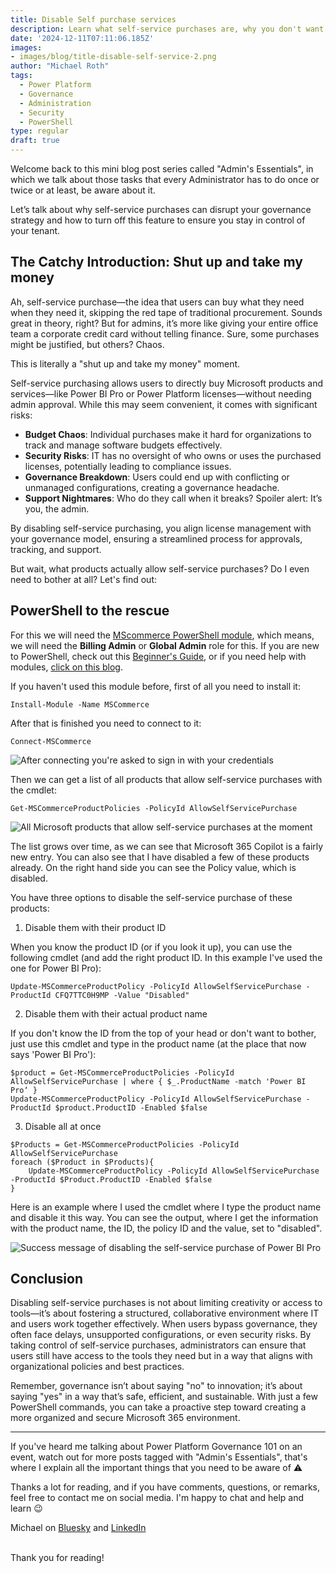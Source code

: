 ```yaml
---
title: Disable Self purchase services
description: Learn what self-service purchases are, why you don't want them and how to switch them off
date: '2024-12-11T07:11:06.185Z'
images: 
- images/blog/title-disable-self-service-2.png
author: "Michael Roth"
tags:
  - Power Platform
  - Governance
  - Administration
  - Security
  - PowerShell
type: regular
draft: true
---
```


Welcome back to this mini blog post series called "Admin's Essentials", in which we talk about those tasks that every Administrator has to do once or twice or at least, be aware about it.

Let’s talk about why self-service purchases can disrupt your governance strategy and how to turn off this feature to ensure you stay in control of your tenant.

## The Catchy Introduction: Shut up and take my money

Ah, self-service purchase—the idea that users can buy what they need when they need it, skipping the red tape of traditional procurement. Sounds great in theory, right? But for admins, it’s more like giving your entire office team a corporate credit card without telling finance. Sure, some purchases might be justified, but others? Chaos.

This is literally a "shut up and take my money" moment. 

Self-service purchasing allows users to directly buy Microsoft products and services—like Power BI Pro or Power Platform licenses—without needing admin approval. While this may seem convenient, it comes with significant risks:

- **Budget Chaos**: Individual purchases make it hard for organizations to track and manage software budgets effectively.
- **Security Risks**: IT has no oversight of who owns or uses the purchased licenses, potentially leading to compliance issues.
- **Governance Breakdown**: Users could end up with conflicting or unmanaged configurations, creating a governance headache.
- **Support Nightmares**: Who do they call when it breaks? Spoiler alert: It’s you, the admin.

By disabling self-service purchasing, you align license management with your governance model, ensuring a streamlined process for approvals, tracking, and support.

But wait, what products actually allow self-service purchases? Do I even need to bother at all? Let's find out:

## PowerShell to the rescue

For this we will need the [MScommerce PowerShell module](https://www.powershellgallery.com/packages/MSCommerce/2.3), which means, we will need the **Billing Admin** or **Global Admin** role for this.
If you are new to PowerShell, check out this [Beginner's Guide](https://www.michaelroth42.com/post/2024-04-10-getting-started-with-powershell/), or if you need help with modules, [click on this blog](https://www.michaelroth42.com/post/2024-04-16-ise-modules-and-roles-copy/).

If you haven't used this module before, first of all you need to install it:

```Install-Module -Name MSCommerce```

After that is finished you need to connect to it:

```Connect-MSCommerce```

![After connecting you're asked to sign in with your credentials](/images/Disable_Selfservice_1.png)

Then we can get a list of all products that allow self-service purchases with the cmdlet:

```Get-MSCommerceProductPolicies -PolicyId AllowSelfServicePurchase```

![All Microsoft products that allow self-service purchases at the moment](/images/Disable_Selfservice_2.png)

The list grows over time, as we can see that Microsoft 365 Copilot is a fairly new entry. You can also see that I have disabled a few of these products already. On the right hand side you can see the Policy value, which is disabled. 

You have three options to disable the self-service purchase of these products:

1. Disable them with their product ID

When you know the product ID (or if you look it up), you can use the following cmdlet (and add the right product ID. In this example I've used the one for Power BI Pro):

```Update-MSCommerceProductPolicy -PolicyId AllowSelfServicePurchase -ProductId CFQ7TTC0H9MP -Value "Disabled"```

2. Disable them with their actual product name

If you don't know the ID from the top of your head or don't want to bother, just use this cmdlet and type in the product name (at the place that now says 'Power BI Pro'):

~~~
$product = Get-MSCommerceProductPolicies -PolicyId AllowSelfServicePurchase | where { $_.ProductName -match 'Power BI Pro‘ }
Update-MSCommerceProductPolicy -PolicyId AllowSelfServicePurchase -ProductId $product.ProductID -Enabled $false
~~~

3. Disable all at once

~~~
$Products = Get-MSCommerceProductPolicies -PolicyId AllowSelfServicePurchase
foreach ($Product in $Products){
    Update-MSCommerceProductPolicy -PolicyId AllowSelfServicePurchase -ProductId $Product.ProductID -Enabled $false
}
~~~

Here is an example where I used the cmdlet where I type the product name and disable it this way. You can see the output, where I get the information with the product name, the ID, the policy ID and the value, set to "disabled".

![Success message of disabling the self-service purchase of Power BI Pro](/images/Disable_Selfservice_3.png)

## Conclusion

Disabling self-service purchases is not about limiting creativity or access to tools—it’s about fostering a structured, collaborative environment where IT and users work together effectively. When users bypass governance, they often face delays, unsupported configurations, or even security risks. By taking control of self-service purchases, administrators can ensure that users still have access to the tools they need but in a way that aligns with organizational policies and best practices.

Remember, governance isn’t about saying "no" to innovation; it’s about saying "yes" in a way that’s safe, efficient, and sustainable. With just a few PowerShell commands, you can take a proactive step toward creating a more organized and secure Microsoft 365 environment.

---

If you've heard me talking about Power Platform Governance 101 on an event, watch out for more posts tagged with "Admin's Essentials", that's where I explain all the important things that you need to be aware of ⚠️

Thanks a lot for reading, and if you have comments, questions, or remarks, feel free to contact me on social media. I'm happy to chat and help and learn 😉

Michael on [Bluesky](https://bsky.app/profile/michael42.bsky.social) and [LinkedIn](https://www.linkedin.com/in/michaelroth42/)

<br> Thank you for reading!